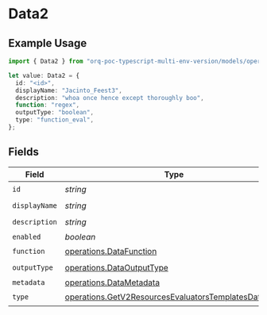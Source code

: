 # Data2

## Example Usage

```typescript
import { Data2 } from "orq-poc-typescript-multi-env-version/models/operations";

let value: Data2 = {
  id: "<id>",
  displayName: "Jacinto_Feest3",
  description: "whoa once hence except thoroughly boo",
  function: "regex",
  outputType: "boolean",
  type: "function_eval",
};
```

## Fields

| Field                                                                                                                        | Type                                                                                                                         | Required                                                                                                                     | Description                                                                                                                  |
| ---------------------------------------------------------------------------------------------------------------------------- | ---------------------------------------------------------------------------------------------------------------------------- | ---------------------------------------------------------------------------------------------------------------------------- | ---------------------------------------------------------------------------------------------------------------------------- |
| `id`                                                                                                                         | *string*                                                                                                                     | :heavy_check_mark:                                                                                                           | N/A                                                                                                                          |
| `displayName`                                                                                                                | *string*                                                                                                                     | :heavy_check_mark:                                                                                                           | N/A                                                                                                                          |
| `description`                                                                                                                | *string*                                                                                                                     | :heavy_check_mark:                                                                                                           | N/A                                                                                                                          |
| `enabled`                                                                                                                    | *boolean*                                                                                                                    | :heavy_minus_sign:                                                                                                           | N/A                                                                                                                          |
| `function`                                                                                                                   | [operations.DataFunction](../../models/operations/datafunction.md)                                                           | :heavy_check_mark:                                                                                                           | N/A                                                                                                                          |
| `outputType`                                                                                                                 | [operations.DataOutputType](../../models/operations/dataoutputtype.md)                                                       | :heavy_check_mark:                                                                                                           | N/A                                                                                                                          |
| `metadata`                                                                                                                   | [operations.DataMetadata](../../models/operations/datametadata.md)                                                           | :heavy_minus_sign:                                                                                                           | N/A                                                                                                                          |
| `type`                                                                                                                       | [operations.GetV2ResourcesEvaluatorsTemplatesDataType](../../models/operations/getv2resourcesevaluatorstemplatesdatatype.md) | :heavy_check_mark:                                                                                                           | N/A                                                                                                                          |